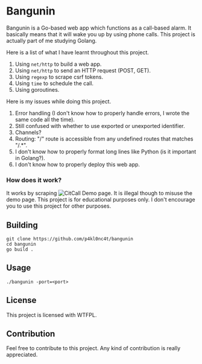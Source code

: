 # Bangunin
Bangunin is a Go-based web app which functions as a call-based alarm. It basically means that it will wake you up by using phone calls. This project is actually part of me studying Golang.

Here is a list of what I have learnt throughout this project.
1. Using `net/http` to build a web app.
2. Using `net/http` to send an HTTP request (POST, GET).
3. Using `regexp` to scrape csrf tokens.
4. Using `time` to schedule the call.
5. Using goroutines.

Here is my issues while doing this project.
1. Error handling (I don't know how to properly handle errors, I wrote the same code all the time).
2. Still confused with whether to use exported or unexported identifier.
3. Channels?
4. Routing: "/" route is accessible from any undefined routes that matches "/.*".
5. I don't know how to properly format long lines like Python (is it important in Golang?).
6. I don't know how to properly deploy this web app.

### How does it work?
It works by scraping ![CitCall Demo](https://www.citcall.com/demo/) page. It is illegal though to misuse the demo page. This project is for educational purposes only. I don't encourage you to use this project for other purposes.

## Building
```
git clone https://github.com/p4kl0nc4t/bangunin
cd bangunin
go build .
```

## Usage
```
./bangunin -port=<port>
```

## License
This project is licensed with WTFPL.

## Contribution
Feel free to contribute to this project. Any kind of contribution is really appreciated.
